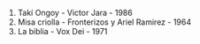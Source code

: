 1. Takí Ongoy - Victor Jara - 1986
2. Misa criolla - Fronterizos y Ariel Ramirez - 1964
3. La biblia - Vox Dei - 1971